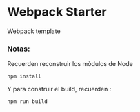 # Webpack Starter

Webpack template
### Notas:
Recuerden reconstruir los mòdulos de Node
```
npm install
```

Y para construir el build, recuerden : 
```
npm run build
```